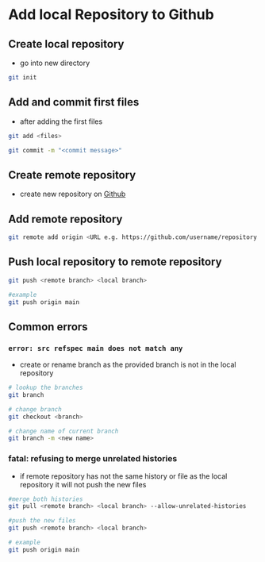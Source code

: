 # Add local Repository to Github

## Create local repository 

- go into new directory
```bash 
git init
```

## Add and commit first files

- after adding the first files 

```bash 
git add <files>

git commit -m "<commit message>"
```

## Create remote repository 

- create new repository on [Github](https://github.com)

## Add remote repository

```bash 
git remote add origin <URL e.g. https://github.com/username/repository.git>
```

## Push local repository to remote repository

```bash
git push <remote branch> <local branch>

#example
git push origin main
```

## Common errors

### `error: src refspec main does not match any` 

- create or rename branch as the provided branch is not in the local repository 
```bash
# lookup the branches
git branch 

# change branch
git checkout <branch>

# change name of current branch
git branch -m <new name>
```

### fatal: refusing to merge unrelated histories

- if remote repository has not the same history or file as the local repository it will not push the new files 
```bash
#merge both histories
git pull <remote branch> <local branch> --allow-unrelated-histories

#push the new files
git push <remote branch> <local branch>

# example
git push origin main
```